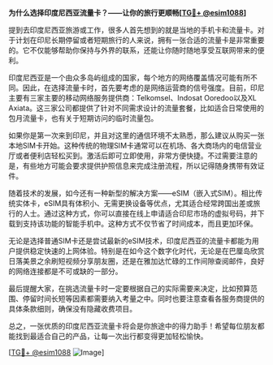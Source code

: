 **为什么选择印度尼西亚流量卡？——让你的旅行更顺畅[[TG💪+ @esim1088](https://t.me/s/esim1088)]**

提到去印度尼西亚旅游或工作，很多人首先想到的就是当地的手机卡和流量卡。对于计划在印尼长期停留或者短期旅行的人来说，拥有一张合适的流量卡是非常重要的。它不仅能够帮助你保持与外界的联系，还能让你随时随地享受互联网带来的便利。

印度尼西亚是一个由众多岛屿组成的国家，每个地方的网络覆盖情况可能有所不同。因此，在选择流量卡时，首先要考虑的是网络运营商的信号强度。目前，印尼主要有三家主要的移动网络服务提供商：Telkomsel、Indosat Ooredoo以及XL Axiata。这三家公司都提供了针对不同需求设计的流量套餐，比如适合日常使用的包月流量卡，也有关于短期访问的临时流量包。

如果你是第一次来到印尼，并且对这里的通信环境不太熟悉，那么建议从购买一张本地SIM卡开始。这种传统的物理SIM卡通常可以在机场、各大商场内的电信营业厅或者便利店轻松买到。激活后即可立即使用，非常方便快捷。不过需要注意的是，有些地方可能会要求提供护照信息来完成注册流程，所以记得随身携带有效证件。

随着技术的发展，如今还有一种新型的解决方案——eSIM（嵌入式SIM）。相比传统实体卡，eSIM具有体积小、无需更换设备等优点，尤其适合经常跨国出差或旅行的人士。通过这种方式，你可以直接在线上申请适合印尼市场的虚拟号码，并下载到支持该功能的智能手机中。这种方式不仅节省了时间成本，而且更加环保。

无论是选择普通SIM卡还是尝试最新的eSIM技术，印度尼西亚的流量卡都能为用户提供稳定快速的上网体验。特别是在如今这个数字化时代，无论是在巴厘岛欣赏日落美景之余刷短视频分享朋友圈，还是在雅加达忙碌的工作间隙查阅邮件，良好的网络连接都是不可或缺的一部分。

最后提醒大家，在挑选流量卡时一定要根据自己的实际需要来决定，比如预算范围、停留时间长短等因素都需要纳入考量之中。同时也要注意查看各服务商提供的具体条款细则，确保没有隐藏收费项目。

总之，一张优质的印度尼西亚流量卡将会是你旅途中的得力助手！希望每位朋友都能找到最适合自己的产品，让每一次出行都变得更加轻松愉快。

[[TG💪+ @esim1088](https://t.me/s/esim1088) ![Image](https://i.postimg.cc/4NQfJmqS/Snipaste-2025-05-13-00-14-12.png)]